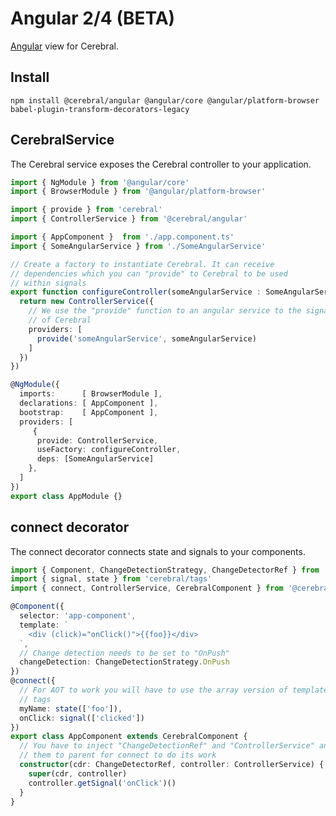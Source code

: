 # Angular 2/4 (BETA)

[Angular](https://angular.io/) view for Cerebral.

## Install

`npm install @cerebral/angular @angular/core @angular/platform-browser babel-plugin-transform-decorators-legacy`

## CerebralService
The Cerebral service exposes the Cerebral controller to your application.

```ts
import { NgModule } from '@angular/core'
import { BrowserModule } from '@angular/platform-browser'

import { provide } from 'cerebral'
import { ControllerService } from '@cerebral/angular'

import { AppComponent }  from './app.component.ts'
import { SomeAngularService } from './SomeAngularService'

// Create a factory to instantiate Cerebral. It can receive
// dependencies which you can "provide" to Cerebral to be used
// within signals
export function configureController(someAngularService : SomeAngularService) {
  return new ControllerService({
    // We use the "provide" function to an angular service to the signals
    // of Cerebral
    providers: [
      provide('someAngularService', someAngularService)
    ]
  })
})

@NgModule({
  imports:      [ BrowserModule ],
  declarations: [ AppComponent ],
  bootstrap:    [ AppComponent ],
  providers: [
     {
      provide: ControllerService,
      useFactory: configureController,
      deps: [SomeAngularService]
    },
  ]
})
export class AppModule {}
```

## connect decorator
The connect decorator connects state and signals to your components.

```ts
import { Component, ChangeDetectionStrategy, ChangeDetectorRef } from '@angular/core'
import { signal, state } from 'cerebral/tags'
import { connect, ControllerService, CerebralComponent } from '@cerebral/angular'

@Component({
  selector: 'app-component',
  template: `
    <div (click)="onClick()">{{foo}}</div>
  `,
  // Change detection needs to be set to "OnPush"
  changeDetection: ChangeDetectionStrategy.OnPush
})
@connect({
  // For AOT to work you will have to use the array version of template
  // tags
  myName: state(['foo']),
  onClick: signal(['clicked'])
})
export class AppComponent extends CerebralComponent {
  // You have to inject "ChangeDetectionRef" and "ControllerService" and pass
  // them to parent for connect to do its work
  constructor(cdr: ChangeDetectorRef, controller: ControllerService) {
    super(cdr, controller)
    controller.getSignal('onClick')()
  }
}
```
